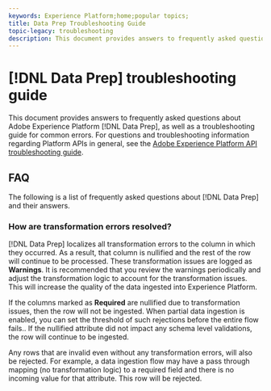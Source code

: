 ```yaml
---
keywords: Experience Platform;home;popular topics;
title: Data Prep Troubleshooting Guide
topic-legacy: troubleshooting
description: This document provides answers to frequently asked questions about Adobe Experience Platform Data Prep.
---
```

# [!DNL Data Prep] troubleshooting guide

This document provides answers to frequently asked questions about Adobe Experience Platform [!DNL Data Prep], as well as a troubleshooting guide for common errors. For questions and troubleshooting information regarding Platform APIs in general, see the [Adobe Experience Platform API troubleshooting guide](../landing/troubleshooting.md).

## FAQ

The following is a list of frequently asked questions about [!DNL Data Prep] and their answers.

### How are transformation errors resolved?

[!DNL Data Prep] localizes all transformation errors to the column in which they occurred. As a result, that column is nullified and the rest of the row will continue to be processed. These transformation issues are logged as **Warnings**. It is recommended that you review the warnings periodically and adjust the transformation logic to account for the transformation issues. This will increase the quality of the data ingested into Experience Platform. 

If the columns marked as **Required** are nullified due to transformation issues, then the row will not be ingested. When partial data ingestion is enabled, you can set the threshold of such rejections before the entire flow fails.. If the nullified attribute did not impact any schema level validations, the row will continue to be ingested. 

Any rows that are invalid even without any transformation errors, will also be rejected. For example, a data ingestion flow may have a pass through mapping (no transformation logic) to a required field and there is no incoming value for that attribute. This row will be rejected.